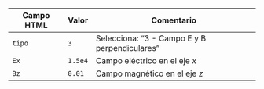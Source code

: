 | Campo HTML | Valor   | Comentario                                    |
| ---------- | ------- | --------------------------------------------- |
| `tipo`     | `3`     | Selecciona: “3 - Campo E y B perpendiculares” |
| `Ex`       | `1.5e4` | Campo eléctrico en el eje $x$                 |
| `Bz`       | `0.01`  | Campo magnético en el eje $z$                 |
